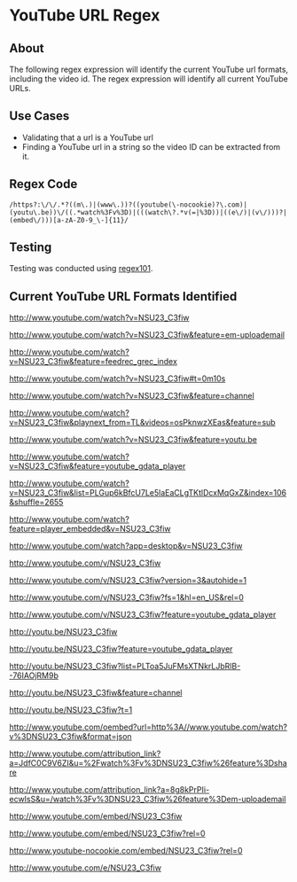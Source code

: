 # YouTube URL Regex

## About
The following regex expression will identify the current YouTube url formats, including the video id. The regex expression will identify all current YouTube URLs.

## Use Cases
* Validating that a url is a YouTube url
* Finding a YouTube url in a string so the video ID can be extracted from it.

## Regex Code
```
/https?:\/\/.*?((m\.)|(www\.))?((youtube(\-nocookie)?\.com)|(youtu\.be))\/((.*watch%3Fv%3D)|(((watch\?.*v(=|%3D))|((e\/)|(v\/)))?|(embed\/)))[a-zA-Z0-9_\-]{11}/
```
## Testing
Testing was conducted using [regex101](https://regex101.com/ "regex101").

## Current YouTube URL Formats Identified
http://www.youtube.com/watch?v=NSU23_C3fiw

http://www.youtube.com/watch?v=NSU23_C3fiw&feature=em-uploademail

http://www.youtube.com/watch?v=NSU23_C3fiw&feature=feedrec_grec_index

http://www.youtube.com/watch?v=NSU23_C3fiw#t=0m10s

http://www.youtube.com/watch?v=NSU23_C3fiw&feature=channel

http://www.youtube.com/watch?v=NSU23_C3fiw&playnext_from=TL&videos=osPknwzXEas&feature=sub

http://www.youtube.com/watch?v=NSU23_C3fiw&feature=youtu.be

http://www.youtube.com/watch?v=NSU23_C3fiw&feature=youtube_gdata_player

http://www.youtube.com/watch?v=NSU23_C3fiw&list=PLGup6kBfcU7Le5laEaCLgTKtlDcxMqGxZ&index=106&shuffle=2655

http://www.youtube.com/watch?feature=player_embedded&v=NSU23_C3fiw

http://www.youtube.com/watch?app=desktop&v=NSU23_C3fiw

http://www.youtube.com/v/NSU23_C3fiw

http://www.youtube.com/v/NSU23_C3fiw?version=3&autohide=1

http://www.youtube.com/v/NSU23_C3fiw?fs=1&hl=en_US&rel=0

http://www.youtube.com/v/NSU23_C3fiw?feature=youtube_gdata_player

http://youtu.be/NSU23_C3fiw

http://youtu.be/NSU23_C3fiw?feature=youtube_gdata_player

http://youtu.be/NSU23_C3fiw?list=PLToa5JuFMsXTNkrLJbRlB--76IAOjRM9b

http://youtu.be/NSU23_C3fiw&feature=channel

http://youtu.be/NSU23_C3fiw?t=1

http://www.youtube.com/oembed?url=http%3A//www.youtube.com/watch?v%3DNSU23_C3fiw&format=json

http://www.youtube.com/attribution_link?a=JdfC0C9V6ZI&u=%2Fwatch%3Fv%3DNSU23_C3fiw%26feature%3Dshare

http://www.youtube.com/attribution_link?a=8g8kPrPIi-ecwIsS&u=/watch%3Fv%3DNSU23_C3fiw%26feature%3Dem-uploademail

http://www.youtube.com/embed/NSU23_C3fiw

http://www.youtube.com/embed/NSU23_C3fiw?rel=0

http://www.youtube-nocookie.com/embed/NSU23_C3fiw?rel=0

http://www.youtube.com/e/NSU23_C3fiw
